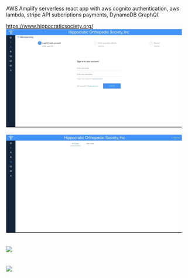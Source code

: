 AWS Amplify serverless react app with aws cognito authentication, aws lambda, stripe API subcriptions payments, DynamoDB GraphQl.


https://www.hippocraticsociety.org/
<br/>
<img src="capture0.gif" />
<br/>
<br/>
<img src="capture1.gif" />
<br/>
<br/>
<br/>
<img src="capture2.gif" />
<br/>
<br/>
<br/>
<img src="capture3.gif" />
